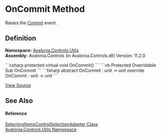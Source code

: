 # OnCommit Method


Raises the <a href="E_Avalonia_Controls_Utils_SelectingItemsControlSelectionAdapter_Commit">Commit</a> event.



## Definition
**Namespace:** <a href="N_Avalonia_Controls_Utils">Avalonia.Controls.Utils</a>  
**Assembly:** Avalonia.Controls (in Avalonia.Controls.dll) Version: 11.2.0

<Tabs groupId="api-code-preview">
<TabItem value="csharp" label="C#">
```csharp
protected virtual void OnCommit()
```
</TabItem>
<TabItem value="vb" label="VB">
```vb
Protected Overridable Sub OnCommit
```
</TabItem>
<TabItem value="fsharp" label="F#">
```fsharp
abstract OnCommit : unit -> unit 
override OnCommit : unit -> unit 
```
</TabItem>
</Tabs>



<a href="https://github.com/AvaloniaUI/Avalonia/tree/master/src/Avalonia.Controls/Utils/SelectingItemsControlSelectionAdapter.cs#L282" title="View the source code">View Source</a>



## See Also


#### Reference
<a href="T_Avalonia_Controls_Utils_SelectingItemsControlSelectionAdapter">SelectingItemsControlSelectionAdapter Class</a>  
<a href="N_Avalonia_Controls_Utils">Avalonia.Controls.Utils Namespace</a>  

